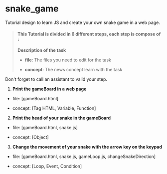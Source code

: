 # snake_game
Tutorial design to learn JS and create your own snake game in a web page.


> #### This Tutorial is divided in 6 different steps, each step is compose of :
>
>  **Description of the task**
>
>  * **file**: The files you need to edit for the task
>
>  * **concept**: The news concept learn with the task


Don't forget to call an assistant to valid your step.


1. **Print the gameBoard in a web page**

* file: [gameBoard.html]
  
* concept: [Tag HTML, Variable, Function]
  
2. **Print the head of your snake in the gameBoard**

* file: [gameBoard.html, snake.js]

* concept: [Object]

3. **Change the movement of your snake with the arrow key on the keypad**

* file: [gameBoard.html, snake.js, gameLoop.js, changeSnakeDirection]

* concept: [Loop, Event, Condition]
  
